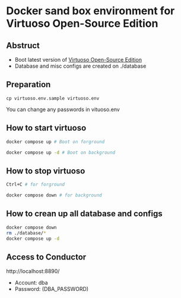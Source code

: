 # Docker sand box environment for Virtuoso Open-Source Edition

## Abstruct

- Boot latest version of [Virtuoso Open-Source Edition](https://vos.openlinksw.com/owiki/wiki/VOS)
- Database and misc configs are created on ./database

## Preparation

```
cp virtuoso.env.sample virtuoso.env
```

You can change any passwords in vituoso.env

## How to start virtuoso

```bash
docker compose up # Boot on forground
```

```bash
docker compose up -d # Boot on background
```

## How to stop virtuoso

```bash
Ctrl+C # for forground
```

```bash
docker compose down # for background
```

## How to crean up all database and configs

```bash
docker compose down
rm ./database/*
docker compose up -d
```

## Access to Conductor

http://localhost:8890/

- Account: dba
- Password: (DBA_PASSWORD)
